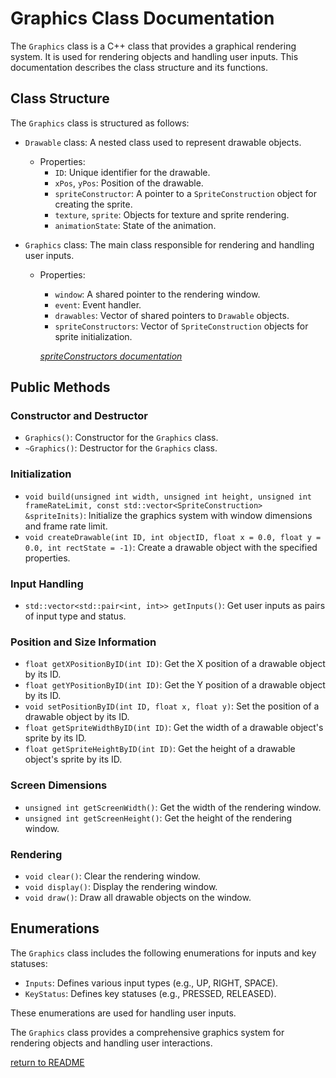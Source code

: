 # Graphics Class Documentation

The `Graphics` class is a C++ class that provides a graphical rendering system. It is used for rendering objects and handling user inputs. This documentation describes the class structure and its functions.

## Class Structure

The `Graphics` class is structured as follows:

- `Drawable` class: A nested class used to represent drawable objects.
  - Properties:
    - `ID`: Unique identifier for the drawable.
    - `xPos`, `yPos`: Position of the drawable.
    - `spriteConstructor`: A pointer to a `SpriteConstruction` object for creating the sprite.
    - `texture`, `sprite`: Objects for texture and sprite rendering.
    - `animationState`: State of the animation.

- `Graphics` class: The main class responsible for rendering and handling user inputs.
  - Properties:
    - `window`: A shared pointer to the rendering window.
    - `event`: Event handler.
    - `drawables`: Vector of shared pointers to `Drawable` objects.
    - `spriteConstructors`: Vector of `SpriteConstruction` objects for sprite initialization.

    [*spriteConstructors documentation*](./spriteConstructors.md)

## Public Methods

### Constructor and Destructor

- `Graphics()`: Constructor for the `Graphics` class.
- `~Graphics()`: Destructor for the `Graphics` class.

### Initialization

- `void build(unsigned int width, unsigned int height, unsigned int frameRateLimit, const std::vector<SpriteConstruction> &spriteInits)`: Initialize the graphics system with window dimensions and frame rate limit.
- `void createDrawable(int ID, int objectID, float x = 0.0, float y = 0.0, int rectState = -1)`: Create a drawable object with the specified properties.

### Input Handling

- `std::vector<std::pair<int, int>> getInputs()`: Get user inputs as pairs of input type and status.

### Position and Size Information

- `float getXPositionByID(int ID)`: Get the X position of a drawable object by its ID.
- `float getYPositionByID(int ID)`: Get the Y position of a drawable object by its ID.
- `void setPositionByID(int ID, float x, float y)`: Set the position of a drawable object by its ID.
- `float getSpriteWidthByID(int ID)`: Get the width of a drawable object's sprite by its ID.
- `float getSpriteHeightByID(int ID)`: Get the height of a drawable object's sprite by its ID.

### Screen Dimensions

- `unsigned int getScreenWidth()`: Get the width of the rendering window.
- `unsigned int getScreenHeight()`: Get the height of the rendering window.

### Rendering

- `void clear()`: Clear the rendering window.
- `void display()`: Display the rendering window.
- `void draw()`: Draw all drawable objects on the window.

## Enumerations

The `Graphics` class includes the following enumerations for inputs and key statuses:

- `Inputs`: Defines various input types (e.g., UP, RIGHT, SPACE).
- `KeyStatus`: Defines key statuses (e.g., PRESSED, RELEASED).

These enumerations are used for handling user inputs.

The `Graphics` class provides a comprehensive graphics system for rendering objects and handling user interactions.

[return to README](../README.md)